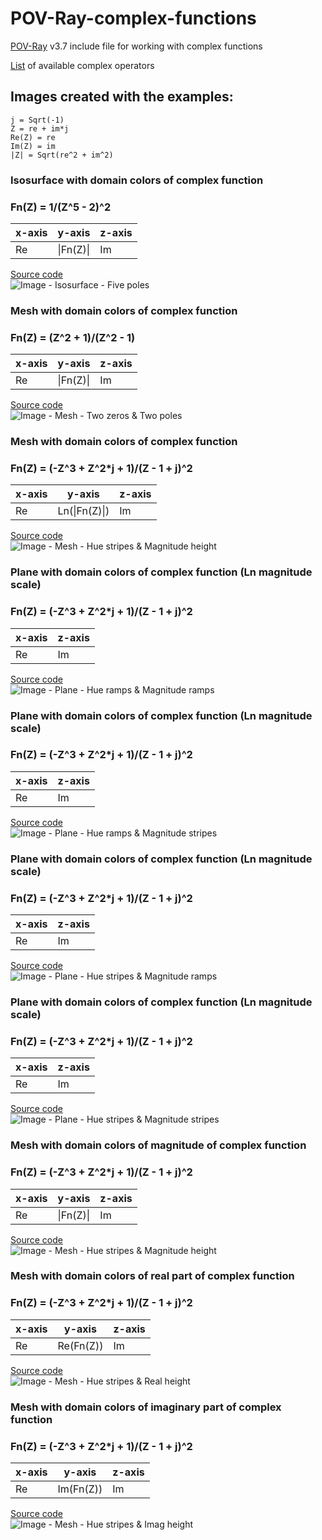 # POV-Ray-complex-functions
[POV-Ray](http://www.povray.org) v3.7 include file for working with complex functions

[List](OPERATORS.md) of available complex operators

## Images created with the examples:

```
j = Sqrt(-1)
Z = re + im*j
Re(Z) = re
Im(Z) = im
|Z| = Sqrt(re^2 + im^2)
```

### Isosurface with domain colors of complex function
### Fn(Z) = 1/(Z^5 - 2)^2

| x-axis  |  y-axis   | z-axis |
| ------- | --------- | ------ |
|   Re    | \|Fn(Z)\| |   Im   |

[Source code](FivePoles_Isosurface.pov)\
![Image - Isosurface - Five poles](FivePoles_Isosurface.png)

### Mesh with domain colors of complex function
### Fn(Z) = (Z^2 + 1)/(Z^2 - 1)

| x-axis  |  y-axis   | z-axis |
| ------- | --------- | ------ |
|   Re    | \|Fn(Z)\| |   Im   |

[Source code](Two_Zeros_Two_Poles.pov)\
![Image - Mesh - Two zeros & Two poles](Two_Zeros_Two_Poles.png)

### Mesh with domain colors of complex function
### Fn(Z) = (-Z^3 + Z^2*j + 1)/(Z - 1 + j)^2

| x-axis  |     y-axis    | z-axis |
| ------- | ------------- | ------ |
|   Re    | Ln(\|Fn(Z)\|) |   Im   |

[Source code](HueStripes_MagnHeight.pov)\
![Image - Mesh - Hue stripes & Magnitude height](HueStripes_MagnHeight.png)

### Plane with domain colors of complex function (Ln magnitude scale)
### Fn(Z) = (-Z^3 + Z^2*j + 1)/(Z - 1 + j)^2

| x-axis  | z-axis |
| ------- | ------ |
|   Re    |   Im   |

[Source code](HueRamps_MagnRamps.pov)\
![Image - Plane - Hue ramps & Magnitude ramps](HueRamps_MagnRamps.png)

### Plane with domain colors of complex function (Ln magnitude scale)
### Fn(Z) = (-Z^3 + Z^2*j + 1)/(Z - 1 + j)^2

| x-axis  | z-axis |
| ------- | ------ |
|   Re    |   Im   |

[Source code](HueRamps_MagnStripes.pov)\
![Image - Plane - Hue ramps & Magnitude stripes](HueRamps_MagnStripes.png)

### Plane with domain colors of complex function (Ln magnitude scale)
### Fn(Z) = (-Z^3 + Z^2*j + 1)/(Z - 1 + j)^2

| x-axis  | z-axis |
| ------- | ------ |
|   Re    |   Im   |

[Source code](HueStripes_MagnRamps.pov)\
![Image - Plane - Hue stripes & Magnitude ramps](HueStripes_MagnRamps.png)

### Plane with domain colors of complex function (Ln magnitude scale)
### Fn(Z) = (-Z^3 + Z^2*j + 1)/(Z - 1 + j)^2

| x-axis  | z-axis |
| ------- | ------ |
|   Re    |   Im   |

[Source code](HueStripes_MagnStripes.pov)\
![Image - Plane - Hue stripes & Magnitude stripes](HueStripes_MagnStripes.png)

### Mesh with domain colors of magnitude of complex function
### Fn(Z) = (-Z^3 + Z^2*j + 1)/(Z - 1 + j)^2

| x-axis  |  y-axis   | z-axis |
| ------- | --------- | ------ |
|   Re    | \|Fn(Z)\| |   Im   |

[Source code](HueStripes_MagnHeight_NonLn_Magn.pov)\
![Image - Mesh - Hue stripes & Magnitude height](HueStripes_MagnHeight_NonLn_Magn.png)

### Mesh with domain colors of real part of complex function
### Fn(Z) = (-Z^3 + Z^2*j + 1)/(Z - 1 + j)^2

| x-axis  |   y-axis   | z-axis |
| ------- | ---------- | ------ |
|   Re    | Re(Fn(Z))  |   Im   |

[Source code](HueStripes_MagnHeight_NonLn_Real.pov)\
![Image - Mesh - Hue stripes & Real height](HueStripes_MagnHeight_NonLn_Real.png)

### Mesh with domain colors of imaginary part of complex function
### Fn(Z) = (-Z^3 + Z^2*j + 1)/(Z - 1 + j)^2

| x-axis  |   y-axis   | z-axis |
| ------- | ---------- | ------ |
|   Re    | Im(Fn(Z))  |   Im   |

[Source code](HueStripes_MagnHeight_NonLn_Imag.pov)\
![Image - Mesh - Hue stripes & Imag height](HueStripes_MagnHeight_NonLn_Imag.png)
